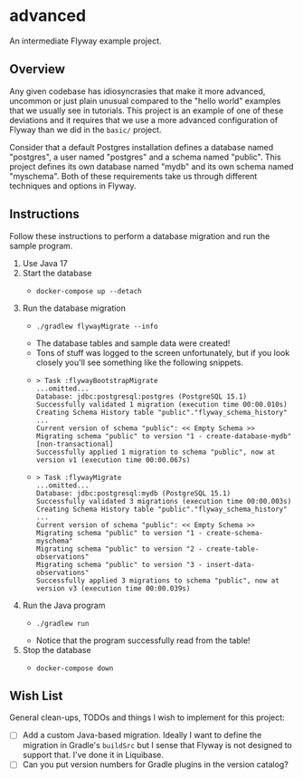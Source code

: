 # advanced

An intermediate Flyway example project.


## Overview

Any given codebase has idiosyncrasies that make it more advanced, uncommon or just plain unusual compared to the "hello
world" examples that we usually see in tutorials. This project is an example of one of these deviations and it requires
that we use a more advanced configuration of Flyway than we did in the `basic/` project.

Consider that a default Postgres installation defines a database named "postgres", a user named "postgres" and a schema
named "public". This project defines its own database named "mydb" and its own schema named "myschema". Both of these
requirements take us through different techniques and options in Flyway.  


## Instructions


Follow these instructions to perform a database migration and run the sample program.

1. Use Java 17
2. Start the database
    * ```shell
      docker-compose up --detach
      ```
3. Run the database migration
    * ```shell
      ./gradlew flywayMigrate --info
      ```
    * The database tables and sample data were created!
    * Tons of stuff was logged to the screen unfortunately, but if you look closely you'll see something like the
      following snippets.
    * ```text
      > Task :flywayBootstrapMigrate
      ...omitted...
      Database: jdbc:postgresql:postgres (PostgreSQL 15.1)
      Successfully validated 1 migration (execution time 00:00.010s)
      Creating Schema History table "public"."flyway_schema_history" ...
      Current version of schema "public": << Empty Schema >>
      Migrating schema "public" to version "1 - create-database-mydb" [non-transactional]
      Successfully applied 1 migration to schema "public", now at version v1 (execution time 00:00.067s)
      ```
    * ```text
      > Task :flywayMigrate
      ...omitted...
      Database: jdbc:postgresql:mydb (PostgreSQL 15.1)
      Successfully validated 3 migrations (execution time 00:00.003s)
      Creating Schema History table "public"."flyway_schema_history" ...
      Current version of schema "public": << Empty Schema >>
      Migrating schema "public" to version "1 - create-schema-myschema"
      Migrating schema "public" to version "2 - create-table-observations"
      Migrating schema "public" to version "3 - insert-data-observations"
      Successfully applied 3 migrations to schema "public", now at version v3 (execution time 00:00.039s)
      ```
4. Run the Java program
    * ```shell
      ./gradlew run
      ```
    * Notice that the program successfully read from the table!
5. Stop the database
    * ```shell
      docker-compose down
      ```


## Wish List

General clean-ups, TODOs and things I wish to implement for this project:

* [ ] Add a custom Java-based migration. Ideally I want to define the migration in Gradle's `buildSrc` but I sense that
  Flyway is not designed to support that. I've done it in Liquibase.
* [ ] Can you put version numbers for Gradle plugins in the version catalog?
